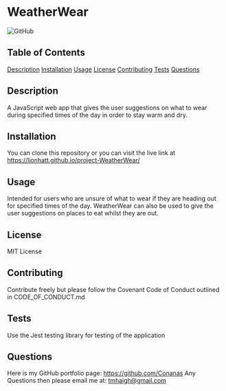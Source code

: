
# WeatherWear

![GitHub](https://img.shields.io/badge/license-MIT%20License-green)

## Table of Contents

[Description](#description)
[Installation](#installation)
[Usage](#usage)
[License](#license)
[Contributing](#contributing)
[Tests](#tests)
[Questions](#questions)

<a name="description"></a>

## Description 

A JavaScript web app that gives the user suggestions on what to wear during specified times of the day in order to stay warm and dry.

<a name="installation"></a>

## Installation

You can clone this repository or you can visit the live link at https://lionhatt.github.io/project-WeatherWear/

<a name="usage"></a>

## Usage 

Intended for users who are unsure of what to wear if they are heading out for specified times of the day. WeatherWear can also be used to give the user suggestions on places to eat whilst they are out.

<a name="license"></a>

## License 

MIT License

<a name="contributing"></a>

## Contributing 

Contribute freely but please follow the Covenant Code of Conduct outlined in CODE_OF_CONDUCT.md

<a name="tests"></a>

## Tests 

Use the Jest testing library for testing of the application

<a name="questions"></a>

## Questions 

Here is my GitHub portfolio page: <https://github.com/Conanas>
Any Questions then please email me at: <tmhaigh@gmail.com>
